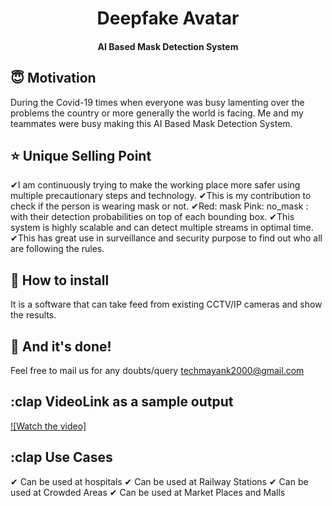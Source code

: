 <h1 align="center">Deepfake Avatar</h1>

<div align= "center">
  <h4>AI Based Mask Detection System</h4>
</div>

## :innocent: Motivation
During the Covid-19 times when everyone was busy lamenting over the problems the country or more generally the world is facing. Me and my teammates were busy making this AI Based Mask Detection System.

 
## :star: Unique Selling Point
✔I am continuously trying to make the working place more safer using multiple precautionary steps and technology.
✔This is my contribution to check if the person is wearing mask or not.
✔Red: mask Pink: no_mask : with their detection probabilities on top of each bounding box.
✔This system is highly scalable and can detect multiple streams in optimal time.
✔This has great use in surveillance and security purpose to find out who all are following the rules.

## :key: How to install
It is a software that can take feed from existing CCTV/IP cameras and show the results.

## :clap: And it's done!
Feel free to mail us for any doubts/query 
techmayank2000@gmail.com

## :clap VideoLink as a sample output
[![Watch the video]](https://www.youtube.com/watch?v=u7VBWjoKNkQ)

## :clap Use Cases
✔ Can be used at hospitals
✔ Can be used at Railway Stations
✔ Can be used at Crowded Areas
✔ Can be used at Market Places and Malls
